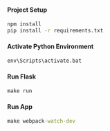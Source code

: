 
#### Project Setup
```cmd
npm install
pip install -r requirements.txt
```

#### Activate Python Environment
```cmd
env\Scripts\activate.bat
```

#### Run Flask
```cmd
make run
```

#### Run App
```cmd
make webpack-watch-dev
```
